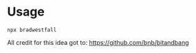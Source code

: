 # Usage

```
npx bradwestfall
```

All credit for this idea got to: https://github.com/bnb/bitandbang
